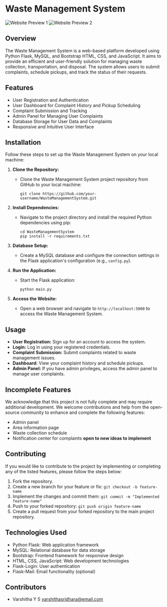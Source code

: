 # Waste Management System

![Website Preview 1](waste.png)
![Website Preview 2](preview_images/preview2.png)


## Overview

The Waste Management System is a web-based platform developed using Python Flask, MySQL, and Bootstrap HTML, CSS, and JavaScript. It aims to provide an efficient and user-friendly solution for managing waste collection, transportation, and disposal. The system allows users to submit complaints, schedule pickups, and track the status of their requests.

## Features

- User Registration and Authentication
- User Dashboard for Complaint History and Pickup Scheduling
- Complaint Submission and Tracking
- Admin Panel for Managing User Complaints
- Database Storage for User Data and Complaints
- Responsive and Intuitive User Interface

## Installation

Follow these steps to set up the Waste Management System on your local machine:

1. **Clone the Repository:**
   - Clone the Waste Management System project repository from GitHub to your local machine:
     ```
     git clone https://github.com/your-username/WasteManagementSystem.git
     ```

2. **Install Dependencies:**
   - Navigate to the project directory and install the required Python dependencies using pip:
     ```
     cd WasteManagementSystem
     pip install -r requirements.txt
     ```

3. **Database Setup:**
   - Create a MySQL database and configure the connection settings in the Flask application's configuration (e.g., `config.py`).

4. **Run the Application:**
   - Start the Flask application:
     ```
     python main.py
     ```

5. **Access the Website:**
   - Open a web browser and navigate to `http://localhost:5000` to access the Waste Management System.

## Usage

- **User Registration:** Sign up for an account to access the system.
- **Login:** Log in using your registered credentials.
- **Complaint Submission:** Submit complaints related to waste management issues.
- **Dashboard:** View your complaint history and schedule pickups.
- **Admin Panel:** If you have admin privileges, access the admin panel to manage user complaints.

## Incomplete Features

We acknowledge that this project is not fully complete and may require additional development. We welcome contributions and help from the open-source community to enhance and complete the following features:

- Admin panel
- Area information page
- Waste collection schedule
- Notification center for complaints
  **open to new ideas to implement**
  

## Contributing

If you would like to contribute to the project by implementing or completing any of the listed features, please follow the steps below:

1. Fork the repository.
2. Create a new branch for your feature or fix: `git checkout -b feature-name`
3. Implement the changes and commit them: `git commit -m "Implemented feature-name"`
4. Push to your forked repository: `git push origin feature-name`
5. Create a pull request from your forked repository to the main project repository.

## Technologies Used

- Python Flask: Web application framework
- MySQL: Relational database for data storage
- Bootstrap: Frontend framework for responsive design
- HTML, CSS, JavaScript: Web development technologies
- Flask-Login: User authentication
- Flask-Mail: Email functionality (optional)

## Contributors

- Varshitha Y S <varshithasridhara@email.com>

